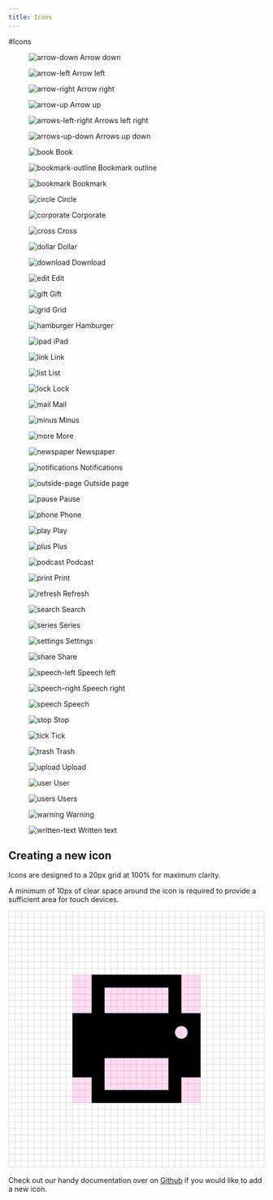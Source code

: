 ```yaml
---
title: Icons
---
```


#Icons

<section class="icon-demo__wrapper">

  <figure class="icon-demo">
    <img src="https://www.ft.com/__origami/service/image/v2/images/raw/fticon-v1:arrow-down?source=icons" class="icon-demo__image" alt="arrow-down">
    <span class="icon-demo__label">Arrow down</span>
  </figure>

  <figure class="icon-demo">
    <img src="https://www.ft.com/__origami/service/image/v2/images/raw/fticon-v1:arrow-left?source=icons" class="icon-demo__image" alt="arrow-left">
    <span class="icon-demo__label">Arrow left</span>
  </figure>

  <figure class="icon-demo">
    <img src="https://www.ft.com/__origami/service/image/v2/images/raw/fticon-v1:arrow-right?source=icons" class="icon-demo__image" alt="arrow-right">
    <span class="icon-demo__label">Arrow right</span>
  </figure>

  <figure class="icon-demo">
    <img src="https://www.ft.com/__origami/service/image/v2/images/raw/fticon-v1:arrow-up?source=icons" class="icon-demo__image" alt="arrow-up">
    <span class="icon-demo__label">Arrow up</span>
  </figure>

  <figure class="icon-demo">
    <img src="https://www.ft.com/__origami/service/image/v2/images/raw/fticon-v1:arrows-left-right?source=icons" class="icon-demo__image" alt="arrows-left-right">
    <span class="icon-demo__label">Arrows left right</span>
  </figure>

  <figure class="icon-demo">
    <img src="https://www.ft.com/__origami/service/image/v2/images/raw/fticon-v1:arrows-up-down?source=icons" class="icon-demo__image" alt="arrows-up-down">
    <span class="icon-demo__label">Arrows up down</span>
  </figure>

  <figure class="icon-demo">
    <img src="https://www.ft.com/__origami/service/image/v2/images/raw/fticon-v1:book?source=icons" class="icon-demo__image" alt="book">
    <span class="icon-demo__label">Book</span>
  </figure>

  <figure class="icon-demo">
    <img src="https://www.ft.com/__origami/service/image/v2/images/raw/fticon-v1:bookmark-outline?source=icons" class="icon-demo__image" alt="bookmark-outline">
    <span class="icon-demo__label">Bookmark outline</span>
  </figure>

  <figure class="icon-demo">
    <img src="https://www.ft.com/__origami/service/image/v2/images/raw/fticon-v1:bookmark?source=icons" class="icon-demo__image" alt="bookmark">
    <span class="icon-demo__label">Bookmark</span>
  </figure>

  <figure class="icon-demo">
    <img src="https://www.ft.com/__origami/service/image/v2/images/raw/fticon-v1:circle?source=icons" class="icon-demo__image" alt="circle">
    <span class="icon-demo__label">Circle</span>
  </figure>

  <figure class="icon-demo">
    <img src="https://www.ft.com/__origami/service/image/v2/images/raw/fticon-v1:corporate?source=icons" class="icon-demo__image" alt="corporate">
    <span class="icon-demo__label">Corporate</span>
  </figure>

  <figure class="icon-demo">
    <img src="https://www.ft.com/__origami/service/image/v2/images/raw/fticon-v1:cross?source=icons" class="icon-demo__image" alt="cross">
    <span class="icon-demo__label">Cross</span>
  </figure>

  <figure class="icon-demo">
    <img src="https://www.ft.com/__origami/service/image/v2/images/raw/fticon-v1:dollar?source=icons" class="icon-demo__image" alt="dollar">
    <span class="icon-demo__label">Dollar</span>
  </figure>

  <figure class="icon-demo">
    <img src="https://www.ft.com/__origami/service/image/v2/images/raw/fticon-v1:download?source=icons" class="icon-demo__image" alt="download">
    <span class="icon-demo__label">Download</span>
  </figure>

  <figure class="icon-demo">
    <img src="https://www.ft.com/__origami/service/image/v2/images/raw/fticon-v1:edit?source=icons" class="icon-demo__image" alt="edit">
    <span class="icon-demo__label">Edit</span>
  </figure>

  <figure class="icon-demo">
    <img src="https://www.ft.com/__origami/service/image/v2/images/raw/fticon-v1:gift?source=icons" class="icon-demo__image" alt="gift">
    <span class="icon-demo__label">Gift</span>
  </figure>

  <figure class="icon-demo">
    <img src="https://www.ft.com/__origami/service/image/v2/images/raw/fticon-v1:grid?source=icons" class="icon-demo__image" alt="grid">
    <span class="icon-demo__label">Grid</span>
  </figure>

  <figure class="icon-demo">
    <img src="https://www.ft.com/__origami/service/image/v2/images/raw/fticon-v1:hamburger?source=icons" class="icon-demo__image" alt="hamburger">
    <span class="icon-demo__label">Hamburger</span>
  </figure>

  <figure class="icon-demo">
    <img src="https://www.ft.com/__origami/service/image/v2/images/raw/fticon-v1:ipad?source=icons" class="icon-demo__image" alt="ipad">
    <span class="icon-demo__label">iPad</span>
  </figure>

  <figure class="icon-demo">
    <img src="https://www.ft.com/__origami/service/image/v2/images/raw/fticon-v1:link?source=icons" class="icon-demo__image" alt="link">
    <span class="icon-demo__label">Link</span>
  </figure>

  <figure class="icon-demo">
    <img src="https://www.ft.com/__origami/service/image/v2/images/raw/fticon-v1:list?source=icons" class="icon-demo__image" alt="list">
    <span class="icon-demo__label">List</span>
  </figure>

  <figure class="icon-demo">
    <img src="https://www.ft.com/__origami/service/image/v2/images/raw/fticon-v1:lock?source=icons" class="icon-demo__image" alt="lock">
    <span class="icon-demo__label">Lock</span>
  </figure>

  <figure class="icon-demo">
    <img src="https://www.ft.com/__origami/service/image/v2/images/raw/fticon-v1:mail?source=icons" class="icon-demo__image" alt="mail">
    <span class="icon-demo__label">Mail</span>
  </figure>

  <figure class="icon-demo">
    <img src="https://www.ft.com/__origami/service/image/v2/images/raw/fticon-v1:minus?source=icons" class="icon-demo__image" alt="minus">
    <span class="icon-demo__label">Minus</span>
  </figure>

  <figure class="icon-demo">
    <img src="https://www.ft.com/__origami/service/image/v2/images/raw/fticon-v1:more?source=icons" class="icon-demo__image" alt="more">
    <span class="icon-demo__label">More</span>
  </figure>

  <figure class="icon-demo">
    <img src="https://www.ft.com/__origami/service/image/v2/images/raw/fticon-v1:newspaper?source=icons" class="icon-demo__image" alt="newspaper">
    <span class="icon-demo__label">Newspaper</span>
  </figure>

  <figure class="icon-demo">
    <img src="https://www.ft.com/__origami/service/image/v2/images/raw/fticon-v1:notifications?source=icons" class="icon-demo__image" alt="notifications">
    <span class="icon-demo__label">Notifications</span>
  </figure>

  <figure class="icon-demo">
    <img src="https://www.ft.com/__origami/service/image/v2/images/raw/fticon-v1:outside-page?source=icons" class="icon-demo__image" alt="outside-page">
    <span class="icon-demo__label">Outside page</span>
  </figure>

  <figure class="icon-demo">
    <img src="https://www.ft.com/__origami/service/image/v2/images/raw/fticon-v1:pause?source=icons" class="icon-demo__image" alt="pause">
    <span class="icon-demo__label">Pause</span>
  </figure>

  <figure class="icon-demo">
    <img src="https://www.ft.com/__origami/service/image/v2/images/raw/fticon-v1:phone?source=icons" class="icon-demo__image" alt="phone">
    <span class="icon-demo__label">Phone</span>
  </figure>

  <figure class="icon-demo">
    <img src="https://www.ft.com/__origami/service/image/v2/images/raw/fticon-v1:play?source=icons" class="icon-demo__image" alt="play">
    <span class="icon-demo__label">Play</span>
  </figure>

  <figure class="icon-demo">
    <img src="https://www.ft.com/__origami/service/image/v2/images/raw/fticon-v1:plus?source=icons" class="icon-demo__image" alt="plus">
    <span class="icon-demo__label">Plus</span>
  </figure>

  <figure class="icon-demo">
    <img src="https://www.ft.com/__origami/service/image/v2/images/raw/fticon-v1:podcast?source=icons" class="icon-demo__image" alt="podcast">
    <span class="icon-demo__label">Podcast</span>
  </figure>

  <figure class="icon-demo">
    <img src="https://www.ft.com/__origami/service/image/v2/images/raw/fticon-v1:print?source=icons" class="icon-demo__image" alt="print">
    <span class="icon-demo__label">Print</span>
  </figure>

  <figure class="icon-demo">
    <img src="https://www.ft.com/__origami/service/image/v2/images/raw/fticon-v1:refresh?source=icons" class="icon-demo__image" alt="refresh">
    <span class="icon-demo__label">Refresh</span>
  </figure>

  <figure class="icon-demo">
    <img src="https://www.ft.com/__origami/service/image/v2/images/raw/fticon-v1:search?source=icons" class="icon-demo__image" alt="search">
    <span class="icon-demo__label">Search</span>
  </figure>

  <figure class="icon-demo">
    <img src="https://www.ft.com/__origami/service/image/v2/images/raw/fticon-v1:series?source=icons" class="icon-demo__image" alt="series">
    <span class="icon-demo__label">Series</span>
  </figure>

  <figure class="icon-demo">
    <img src="https://www.ft.com/__origami/service/image/v2/images/raw/fticon-v1:settings?source=icons" class="icon-demo__image" alt="settings">
    <span class="icon-demo__label">Settings</span>
  </figure>

  <figure class="icon-demo">
    <img src="https://www.ft.com/__origami/service/image/v2/images/raw/fticon-v1:share?source=icons" class="icon-demo__image" alt="share">
    <span class="icon-demo__label">Share</span>
  </figure>

  <figure class="icon-demo">
    <img src="https://www.ft.com/__origami/service/image/v2/images/raw/fticon-v1:speech-left?source=icons" class="icon-demo__image" alt="speech-left">
    <span class="icon-demo__label">Speech left</span>
  </figure>

  <figure class="icon-demo">
    <img src="https://www.ft.com/__origami/service/image/v2/images/raw/fticon-v1:speech-right?source=icons" class="icon-demo__image" alt="speech-right">
    <span class="icon-demo__label">Speech right</span>
  </figure>

  <figure class="icon-demo">
    <img src="https://www.ft.com/__origami/service/image/v2/images/raw/fticon-v1:speech?source=icons" class="icon-demo__image" alt="speech">
    <span class="icon-demo__label">Speech</span>
  </figure>

  <figure class="icon-demo">
    <img src="https://www.ft.com/__origami/service/image/v2/images/raw/fticon-v1:stop?source=icons" class="icon-demo__image" alt="stop">
    <span class="icon-demo__label">Stop</span>
  </figure>

  <figure class="icon-demo">
    <img src="https://www.ft.com/__origami/service/image/v2/images/raw/fticon-v1:tick?source=icons" class="icon-demo__image" alt="tick">
    <span class="icon-demo__label">Tick</span>
  </figure>

  <figure class="icon-demo">
    <img src="https://www.ft.com/__origami/service/image/v2/images/raw/fticon-v1:trash?source=icons" class="icon-demo__image" alt="trash">
    <span class="icon-demo__label">Trash</span>
  </figure>

  <figure class="icon-demo">
    <img src="https://www.ft.com/__origami/service/image/v2/images/raw/fticon-v1:upload?source=icons" class="icon-demo__image" alt="upload">
    <span class="icon-demo__label">Upload</span>
  </figure>

  <figure class="icon-demo">
    <img src="https://www.ft.com/__origami/service/image/v2/images/raw/fticon-v1:user?source=icons" class="icon-demo__image" alt="user">
    <span class="icon-demo__label">User</span>
  </figure>

  <figure class="icon-demo">
    <img src="https://www.ft.com/__origami/service/image/v2/images/raw/fticon-v1:users?source=icons" class="icon-demo__image" alt="users">
    <span class="icon-demo__label">Users</span>
  </figure>

  <figure class="icon-demo">
    <img src="https://www.ft.com/__origami/service/image/v2/images/raw/fticon-v1:warning?source=icons" class="icon-demo__image" alt="warning">
    <span class="icon-demo__label">Warning</span>
  </figure>

  <figure class="icon-demo">
    <img src="https://www.ft.com/__origami/service/image/v2/images/raw/fticon-v1:written-text?source=icons" class="icon-demo__image" alt="written-text">
    <span class="icon-demo__label">Written text</span>
  </figure>
</section>


## Creating a new icon

Icons are designed to a 20px grid at 100% for maximum clarity.

A minimum of 10px of clear space around the icon is required to provide a sufficient area for touch devices.

![Icon Grid](../images/icogrid.png "Icon Grid")

Check out our handy documentation over on [Github](https://github.com/Financial-Times/fticons/blob/master/contributing.md) if you would like to add a new icon.
